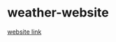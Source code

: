# weather-website

<a href="[https://655f57b99cde310a91a65e31--tubular-pika-3e6c43.netlify.app/](https://655f57b99cde310a91a65e31--tubular-pika-3e6c43.netlify.app/)https://655f57b99cde310a91a65e31--tubular-pika-3e6c43.netlify.app/">website link</a>
